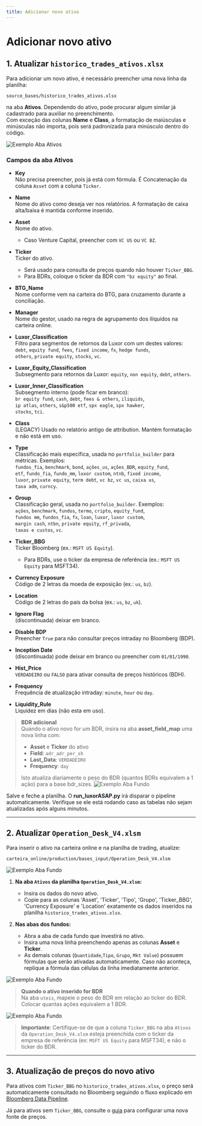 ```yaml
---
title: Adicionar novo ativo
---
```


# Adicionar novo ativo

## 1. Atualizar `historico_trades_ativos.xlsx`

Para adicionar um novo ativo, é necessário preencher uma nova linha da planilha:

```
source_bases/historico_trades_ativos.xlsx
```

na aba **Ativos**. Dependendo do ativo, pode procurar algum similar já cadastrado para auxiliar no preenchimento.  
Com exceção das colunas **Name** e **Class**, a formatação de maiúsculas e minúsculas não importa, pois será padronizada para minúsculo dentro do código.

![Exemplo Aba Ativos](../assets/images/ativos_aba.png)

### Campos da aba **Ativos**

-   **Key**  
    Não precisa preencher, pois já está com fórmula. É Concatenação da coluna `Asset` com a coluna `Ticker`.

-   **Name**  
    Nome do ativo como deseja ver nos relatórios. A formatação de caixa alta/baixa é mantida conforme inserido.

-   **Asset**  
    Nome do ativo.  
    -   Caso Venture Capital, preencher com `VC US` ou `VC BZ`.

-   **Ticker**  
    Ticker do ativo.  
    -   Será usado para consulta de preços quando não houver `Ticker_BBG`.  
    -   Para BDRs, coloque o ticker da BDR com `"bz equity"` ao final.

-   **BTG_Name**  
    Nome conforme vem na carteira do BTG, para cruzamento durante a conciliação.

-   **Manager**  
    Nome do gestor, usado na regra de agrupamento dos ilíquidos na carteira online.

-   **Luxor_Classification**  
    Filtro para segmentos de retornos da Luxor com um destes valores:  
    `debt`, `equity fund`, `fees`, `fixed income`, `fx`, `hedge funds`,  
    `others`, `private equity`, `stocks`, `vc`.

-   **Luxor_Equity_Classification**  
    Subsegmento para retornos da Luxor: `equity`, `non equity`, `debt`, `others`.

-   **Luxor_Inner_Classification**  
    Subsegmento interno (pode ficar em branco):  
    `br equity fund`, `cash`, `debt`, `fees & others`, `iliquids`,  
    `ip atlas`, `others`, `s&p500 etf`, `spx eagle`, `spx hawker`,  
    `stocks`, `tci`.

-   **Class**  
    (LEGACY) Usado no relatório antigo de attribution. Mantém formatação e não está em uso.

-   **Type**  
    Classificação mais específica, usada no `portfolio_builder` para métricas. Exemplos:  
    `fundos_fia`, `benchmark`, `bond`, `ações_us`, `ações_BDR`, `equity_fund`,  
    `etf`, `fundo_fia`, `fundo_mm`, `luxor custom`, `ntnb`, `fixed income`,  
    `luxor`, `private equity`, `term debt`, `vc bz`, `vc us`, `caixa us`,  
  `taxa adm`, `curncy`.

-   **Group**  
    Classificação geral, usada no `portfolio_builder`. Exemplos:  
    `ações`, `benchmark`, `fundos`, `termo`, `cripto`, `equity_fund`,  
    `fundos mm`, `fundos_fia`, `fx`, `loan`, `luxor`, `luxor custom`,  
    `margin cash`, `ntbn`, `private equity`, `rf_privada`,  
    `taxas e custos`, `vc`.

-   **Ticker_BBG**  
    Ticker Bloomberg (ex.: `MSFT US Equity`).  
    -   Para BDRs, use o ticker da empresa de referência (ex.: `MSFT US Equity` para MSFT34).

-   **Currency Exposure**  
    Código de 2 letras da moeda de exposição (ex.: `us`, `bz`).

-   **Location**  
    Código de 2 letras do país da bolsa (ex.: `us`, `bz`, `uk`).

-   **Ignore Flag**  
    (discontinuada) deixar em branco.

-   **Disable BDP**  
    Preencher `True` para não consultar preços intraday no Bloomberg (BDP).

-   **Inception Date**  
    (discontinuada) pode deixar em branco ou preencher com `01/01/1990`.

-   **Hist_Price**  
    `VERDADEIRO` ou `FALSO` para ativar consulta de preços históricos (BDH).

-   **Frequency**  
    Frequência de atualização intraday: `minute`, `hour` ou `day`.

-   **Liquidity_Rule**  
    Liquidez em dias (não esta em uso).


> **BDR adicional**  
> Quando o ativo novo for um BDR, insira na aba **asset_field_map** uma nova linha com:  
> - **Asset** e **Ticker** do ativo  
> - **Field**: `adr_adr_per_sh`  
> - **Last_Data**: `VERDADEIRO`  
> - **Frequency**: `day`  
>  
> Isto atualiza diariamente o peso do BDR (quantos BDRs equivalem a 1 ação) para a base bdr_sizes.
![Exemplo Aba Fundo](../assets/images/consulta_peso_bdr.png)

Salve e feche a planilha. O **run_luxorASAP.py** irá disparar o pipeline automaticamente. Verifique se ele está rodando caso as tabelas não sejam atualizadas após alguns minutos.

---

## 2. Atualizar `Operation_Desk_V4.xlsm`

Para inserir o ativo na carteira online e na planilha de trading, atualize:

```
carteira_online/production/bases_input/Operation_Desk_V4.xlsm
```
![Exemplo Aba Fundo](../assets/images/operation_desk_ativos.png)

1.  **Na aba `Ativos` da planilha `Operation_Desk_V4.xlsm`:**
    *   Insira os dados do novo ativo.
    *   Copie para as colunas 'Asset', 'Ticker', 'Tipo', 'Grupo', 'Ticker_BBG', 'Currency Exposure' e 'Location' exatamente os dados inseridos na planilha `historico_trades_ativos.xlsx`.

2.  **Nas abas dos fundos:**
    *   Abra a aba de cada fundo que investirá no ativo.
    *   Insira uma nova linha preenchendo apenas as colunas **Asset** e **Ticker**.
    *   As demais colunas (`Quantidade`,`Tipo`, `Grupo`, `Mkt Value`) possuem fórmulas que serão ativadas automaticamente. Caso não aconteça, replique a fórmula das células da linha imediatamente anterior.

![Exemplo Aba Fundo](../assets/images/operation_desk_aba_fund_A.png)


> **Quando o ativo inserido for BDR**  
> Na aba `uteis`, mapeie o peso do BDR em relação ao ticker do BDR. Colocar quantas ações equivalem a 1 BDR.
>
![Exemplo Aba Fundo](../assets/images/peso_bdr_operation_desk.png)

> **Importante**: Certifique-se de que a coluna `Ticker_BBG` na aba `Ativos` da `Operation_Desk_V4.xlsm` esteja preenchida com o ticker da empresa de referência (ex: `MSFT US Equity` para MSFT34), e não o ticker do BDR.

---

## 3. Atualização de preços do novo ativo

Para ativos com `Ticker_BBG` no `historico_trades_ativos.xlsx`, o preço será automaticamente consultado no Bloomberg seguindo o fluxo explicado em [Bloomberg Data Pipeline](../architecture/bloomberg_data_pipeline.md).

Já para ativos sem `Ticker_BBG`, consulte o [guia](../how_to/create_price_series.md) para configurar uma nova fonte de preços.
